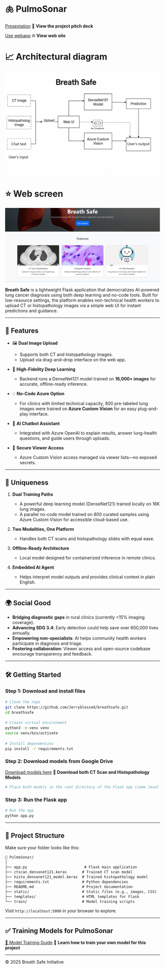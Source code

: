 # 🫁 PulmoSonar

[Presentation](https://docs.google.com/presentation/d/1r_a98Et5a3CCOZtHDk0O5rNGh_tOkeDCvzrJvdH8OQA/edit?usp=sharing)
🔗 **View the project pitch deck**

[Use webapp](https://gibbon-clever-bream.ngrok-free.app/sonarhealth)
🌐 **View web site**

# 📈 Architectural diagram

![BreathSafe Architecture Diagram](https://github.com/Jerryblessed/breathsafe/blob/main/static/AI%20Lung%20Cancer%20Diagnosis%20Flowchart.png?raw=true)

# ⭐️ Web screen

![Breath Safe Landing Page](https://github.com/Jerryblessed/breathsafe/blob/main/static/landingpage.png?raw=true)

**Breath Safe** is a lightweight Flask application that democratizes AI-powered lung cancer diagnosis using both deep learning and no-code tools. Built for low-resource settings, the platform enables non-technical health workers to upload CT or histopathology images via a simple web UI for instant predictions and guidance.

---

## 🚀 Features

* 🖼️ **Dual Image Upload**

  * Supports both CT and histopathology images.
  * Upload via drag-and-drop interface on the web app.
* 🧠 **High-Fidelity Deep Learning**

  * Backend runs a DenseNet121 model trained on **16,000+ images** for accurate, offline-ready inference.
* 💡 **No-Code Azure Option**

  * For clinics with limited technical capacity, 800 pre-labeled lung images were trained on **Azure Custom Vision** for an easy plug-and-play interface.
* 🤖 **AI Chatbot Assistant**

  * Integrated with Azure OpenAI to explain results, answer lung-health questions, and guide users through uploads.
* 🔐 **Secure Viewer Access**

  * Azure Custom Vision access managed via viewer lists—no exposed secrets.

---

## 🎯 Uniqueness

1. **Dual Training Paths**

   * A powerful deep learning model (DenseNet121) trained locally on 16K lung images.
   * A parallel no-code model trained on 800 curated samples using Azure Custom Vision for accessible cloud-based use.
2. **Two Modalities, One Platform**

   * Handles both CT scans and histopathology slides with equal ease.
3. **Offline-Ready Architecture**

   * Local model designed for containerized inference in remote clinics.
4. **Embedded AI Agent**

   * Helps interpret model outputs and provides clinical context in plain English.

---

## 🌍 Social Good

* **Bridging diagnostic gaps** in rural clinics (currently <15% imaging coverage).
* **Advancing SDG 3.4**: Early detection could help save over 600,000 lives annually.
* **Empowering non-specialists**: AI helps community health workers participate in diagnosis and triage.
* **Fostering collaboration**: Viewer access and open-source codebase encourage transparency and feedback.

---

## 🛠️ Getting Started

### Step 1: Download and install files

```bash
# Clone the repo
git clone https://github.com/Jerryblessed/breathsafe.git
cd breathsafe

# Create virtual environment
python3 -m venv venv
source venv/bin/activate

# Install dependencies
pip install -r requirements.txt
```

### Step 2: Download models from Google Drive

[Download models here](https://drive.google.com/drive/folders/17am-HyZ2R7SoCi9Rpfu5uK71XAWWI1ff?usp=drive_link)
🔗 **Download both CT Scan and Histopathology Models**

```bash
# Place both models in the root directory of the Flask app (same level as app.py)
```

### Step 3: Run the Flask app

```bash
# Run the app
python app.py
```

---

## 📁 Project Structure

Make sure your folder looks like this:

```
📁 PulmoSonar/
│
├── app.py                          # Flask main application
├── ctscan_densenet121.keras       # Trained CT scan model
├── histo_densenet121_model.keras  # Trained histopathology model
├── requirements.txt               # Python dependencies
├── README.md                      # Project documentation
├── static/                        # Static files (e.g., images, CSS)
├── templates/                     # HTML templates for Flask
└── train/                         # Model training scripts
```

Visit `http://localhost:5000` in your browser to explore.

---

## ✅ Training Models for PulmoSonar

[🧠 Model Training Guide](https://github.com/Jerryblessed/breathsafe/tree/main/train)
🧩 **Learn how to train your own model for this project**

---

© 2025 Breath Safe Initiative
